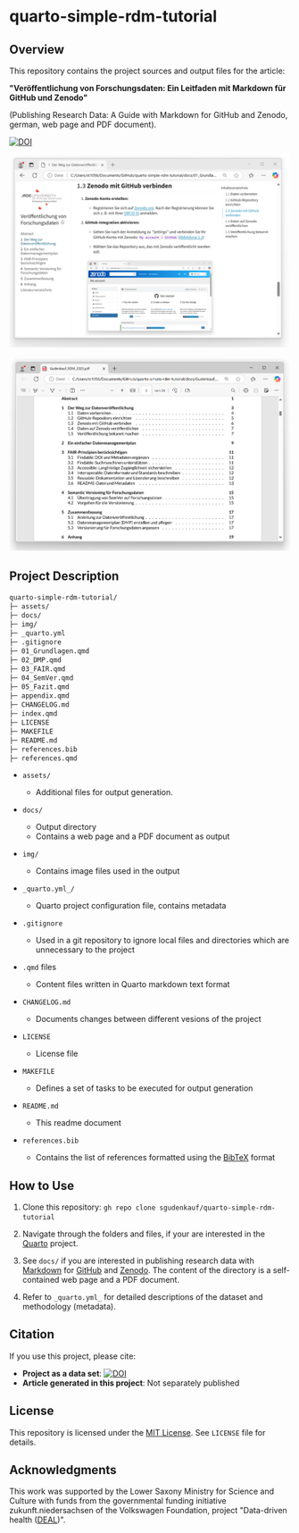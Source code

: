 # quarto-simple-rdm-tutorial

## Overview
This repository contains the project sources and output files for the article:  

**"Veröffentlichung von Forschungsdaten: Ein Leitfaden mit Markdown für GitHub und Zenodo"**  

(Publishing Research Data: A Guide with Markdown for GitHub and Zenodo, german, web page and PDF document).  

[![DOI](https://zenodo.org/badge/928431889.svg)](https://doi.org/10.5281/zenodo.14840823)

![The article as a web page.](img/output-web.png)

![The article generated as a PDF document.](img/output-pdf.png)

## Project Description

```
quarto-simple-rdm-tutorial/
├─ assets/
├─ docs/
├─ img/
├─ _quarto.yml
├─ .gitignore
├─ 01_Grundlagen.qmd
├─ 02_DMP.qmd
├─ 03_FAIR.qmd
├─ 04_SemVer.qmd
├─ 05_Fazit.qmd
├─ appendix.qmd
├─ CHANGELOG.md
├─ index.qmd
├─ LICENSE
├─ MAKEFILE
├─ README.md
├─ references.bib
├─ references.qmd
```

- `assets/`
  - Additional files for output generation.

- `docs/`
  - Output directory
  - Contains a web page and a PDF document as output

- `img/`
  - Contains image files used in the output

- `_quarto.yml_/`
  - Quarto project configuration file, contains metadata

- `.gitignore`
  - Used in a git repository to ignore local files and directories which are unnecessary to the project

- `.qmd` files
  - Content files written in Quarto markdown text format

- `CHANGELOG.md`
  - Documents changes between different vesions of the project

- `LICENSE`
  - License file

- `MAKEFILE`
  - Defines a set of tasks to be executed for output generation

- `README.md`
  - This readme document

- `references.bib`
  - Contains the list of references formatted using the [BibTeX](https://www.bibtex.org/de/) format


## How to Use
1. Clone this repository: `gh repo clone sgudenkauf/quarto-simple-rdm-tutorial`
   
2. Navigate through the folders and files, if your are interested in the [Quarto](https://quarto.org/) project.

3. See `docs/` if you are interested in publishing research data with [Markdown](https://www.markdownguide.org/basic-syntax/) for [GitHub](https://github.com/) and [Zenodo](https://zenodo.org/). The content of the directory is a self-contained web page and a PDF document.   

4. Refer to `_quarto.yml_` for detailed descriptions of the dataset and methodology (metadata).

## Citation
If you use this project, please cite:  
- **Project as a data set**: [![DOI](https://zenodo.org/badge/928431889.svg)](https://doi.org/10.5281/zenodo.14840823)
- **Article generated in this project**: Not separately published

## License
This repository is licensed under the [MIT License](https://opensource.org/license/mit). See `LICENSE` file for details.

## Acknowledgments

This work was supported by the Lower Saxony Ministry for Science and Culture with funds from the governmental funding initiative zukunft.niedersachsen of the Volkswagen Foundation, project "Data-driven health ([DEAL](https://www.jade-hs.de/forschung/forschungsprofil/strategische-projekte/data-driven-health/))".
